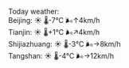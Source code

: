 Today weather:  
Beijing: ☀️ 🌡️-7°C 🌬️↑4km/h  
Tianjin: ☀️ 🌡️+1°C 🌬️↗4km/h  
Shijiazhuang: ☀️ 🌡️-3°C 🌬️→8km/h  
Tangshan: ☀️ 🌡️-4°C 🌬️→12km/h  
